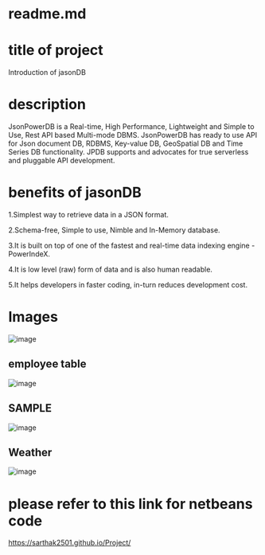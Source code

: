 # readme.md
# title of project
Introduction of jasonDB
# description
JsonPowerDB is a Real-time, High Performance, Lightweight and Simple to Use, Rest API based Multi-mode DBMS. JsonPowerDB has ready to use API for Json document DB, RDBMS, Key-value DB, GeoSpatial DB and Time Series DB functionality. JPDB supports and advocates for true serverless and pluggable API development.
# benefits of jasonDB
1.Simplest way to retrieve data in a JSON format.

2.Schema-free, Simple to use, Nimble and In-Memory database.

3.It is built on top of one of the fastest and real-time data indexing engine - PowerIndeX.

4.It is low level (raw) form of data and is also human readable.

5.It helps developers in faster coding, in-turn reduces development cost.

# Images
![image](https://user-images.githubusercontent.com/79502691/109413125-e3afb100-79d1-11eb-9014-5625d19683b8.png)

## employee table
![image](https://user-images.githubusercontent.com/79502691/109413180-23769880-79d2-11eb-8dfd-cb38e75fb9b3.png)

##  SAMPLE
![image](https://user-images.githubusercontent.com/79502691/109413236-591b8180-79d2-11eb-996d-47b7c4c14fed.png)

## Weather
![image](https://user-images.githubusercontent.com/79502691/109413265-7e0ff480-79d2-11eb-8a4c-223aaad975fb.png)

# please refer to this link for netbeans code
https://sarthak2501.github.io/Project/
